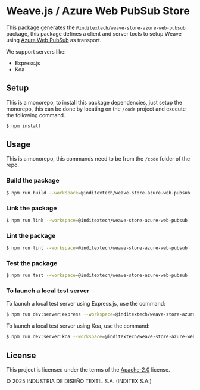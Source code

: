 <!--
SPDX-FileCopyrightText: 2025 2025 INDUSTRIA DE DISEÑO TEXTIL S.A. (INDITEX S.A.)

SPDX-License-Identifier: Apache-2.0
-->

# Weave.js / Azure Web PubSub Store

This package generates the `@inditextech/weave-store-azure-web-pubsub` package, this package defines a client and server tools to setup Weave using [Azure Web PubSub](https://azure.microsoft.com/es-es/products/web-pubsub) as transport.

We support servers like:

- Express.js
- Koa

## Setup

This is a monorepo, to install this package dependencies, just setup the monorepo, this can be done by locating on the `/code` project and execute the following command.

```sh
$ npm install
```

## Usage

This is a monorepo, this commands need to be from the `/code` folder of the repo.

### Build the package

```sh
$ npm run build --workspace=@inditextech/weave-store-azure-web-pubsub
```

### Link the package

```sh
$ npm run link --workspace=@inditextech/weave-store-azure-web-pubsub
```

### Lint the package

```sh
$ npm run lint --workspace=@inditextech/weave-store-azure-web-pubsub
```

### Test the package

```sh
$ npm run test --workspace=@inditextech/weave-store-azure-web-pubsub
```

### To launch a local test server

To launch a local test server using Express.js, use the command:

```sh
$ npm run dev:server:express --workspace=@inditextech/weave-store-azure-web-pubsub
```

To launch a local test server using Koa, use the command:

```sh
$ npm run dev:server:koa --workspace=@inditextech/weave-store-azure-web-pubsub
```

## License

This project is licensed under the terms of the [Apache-2.0](LICENSE) license.

© 2025 INDUSTRIA DE DISEÑO TEXTIL S.A. (INDITEX S.A.)
